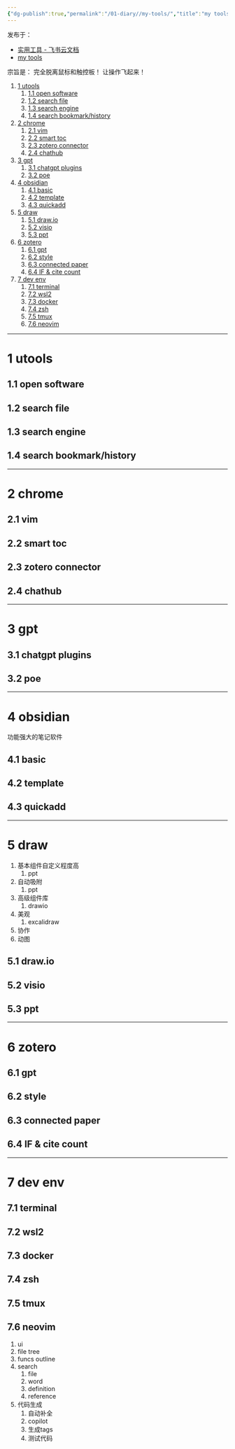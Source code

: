 ```yaml
---
{"dg-publish":true,"permalink":"/01-diary//my-tools/","title":"my tools"}
---
```



发布于：
* [实用工具 - 飞书云文档](https://bvb1vt2cr9.feishu.cn/docx/UHU2dXJR9ohE7KxjOg3cL6Qyntf)
* [my tools](https://test2-six-lovat.vercel.app/01-diary/my-tools/)

宗旨是：
完全脱离鼠标和触控板！
让操作飞起来！

1. [1 utools](#1%20utools)
	1. [1.1 open software](#1.1%20open%20software)
	1. [1.2 search file](#1.2%20search%20file)
	1. [1.3 search engine](#1.3%20search%20engine)
	1. [1.4 search bookmark/history](#1.4%20search%20bookmark/history)
1. [2 chrome](#2%20chrome)
	1. [2.1 vim](#2.1%20vim)
	1. [2.2 smart toc](#2.2%20smart%20toc)
	1. [2.3 zotero connector](#2.3%20zotero%20connector)
	1. [2.4 chathub](#2.4%20chathub)
1. [3 gpt](#3%20gpt)
	1. [3.1 chatgpt plugins](#3.1%20chatgpt%20plugins)
	1. [3.2 poe](#3.2%20poe)
1. [4 obsidian](#4%20obsidian)
	1. [4.1 basic](#4.1%20basic)
	1. [4.2 template](#4.2%20template)
	1. [4.3 quickadd](#4.3%20quickadd)
1. [5 draw](#5%20draw)
	1. [5.1 draw.io](#5.1%20draw.io)
	1. [5.2 visio](#5.2%20visio)
	1. [5.3 ppt](#5.3%20ppt)
1. [6 zotero](#6%20zotero)
	1. [6.1 gpt](#6.1%20gpt)
	1. [6.2 style](#6.2%20style)
	1. [6.3 connected paper](#6.3%20connected%20paper)
	1. [6.4 IF & cite count](#6.4%20IF%20&%20cite%20count)
1. [7 dev env](#7%20dev%20env)
	1. [7.1 terminal](#7.1%20terminal)
	1. [7.2 wsl2](#7.2%20wsl2)
	1. [7.3 docker](#7.3%20docker)
	1. [7.4 zsh](#7.4%20zsh)
	1. [7.5 tmux](#7.5%20tmux)
	1. [7.6 neovim](#7.6%20neovim)

---

# 1 utools
## 1.1 open software
## 1.2 search file
## 1.3 search engine
## 1.4 search bookmark/history

---

# 2 chrome 
## 2.1 vim
## 2.2 smart toc
## 2.3 zotero connector
## 2.4 chathub



---

# 3 gpt
## 3.1 chatgpt plugins
## 3.2 poe

---

# 4 obsidian
功能强大的笔记软件
## 4.1 basic
## 4.2 template
## 4.3 quickadd

---

# 5 draw
1. 基本组件自定义程度高
	1. ppt
2. 自动吸附
	1. ppt
3. 高级组件库
	1. drawio
4. 美观
	1. excalidraw
5. 协作
6. 动图
## 5.1 draw.io
## 5.2 visio
## 5.3 ppt

---

# 6 zotero
## 6.1 gpt
## 6.2 style
## 6.3 connected paper
## 6.4 IF & cite count

---

# 7 dev env
## 7.1 terminal
## 7.2 wsl2
## 7.3 docker
## 7.4 zsh
## 7.5 tmux
## 7.6 neovim
1. ui
2. file tree
3. funcs outline
4. search
	1. file
	2. word
	3. definition
	4. reference
5. 代码生成
	1. 自动补全
	2. copilot
	3. 生成tags
	4. 测试代码

